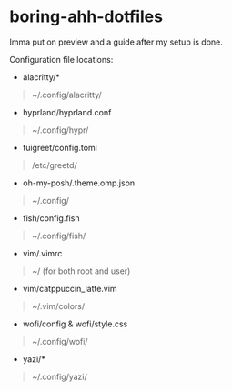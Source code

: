 # boring-ahh-dotfiles
Imma put on preview and a guide after my setup is done.

Configuration file locations:

* alacritty/*
> ~/.config/alacritty/
* hyprland/hyprland.conf
> ~/.config/hypr/
* tuigreet/config.toml
> /etc/greetd/
* oh-my-posh/.theme.omp.json
> ~/.config/
* fish/config.fish
> ~/.config/fish/
* vim/.vimrc
> ~/ (for both root and user)
* vim/catppuccin_latte.vim
> ~/.vim/colors/
* wofi/config & wofi/style.css
> ~/.config/wofi/
* yazi/*
> ~/.config/yazi/
 
